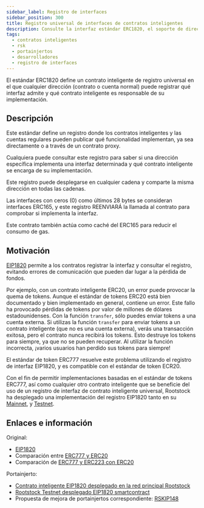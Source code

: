 ```yaml
---
sidebar_label: Registro de interfaces
sidebar_position: 300
title: Registro universal de interfaces de contratos inteligentes
description: Consulte la interfaz estándar ERC1820, el soporte de direcciones y la implementación de contratos inteligentes.
tags:
  - contratos inteligentes
  - rsk
  - portainjertos
  - desarrolladores
  - registro de interfaces
---
```


El estándar ERC1820 define un contrato inteligente de registro universal en el que cualquier dirección (contrato o cuenta normal) puede registrar qué interfaz admite y qué contrato inteligente es responsable de su implementación.

## Descripción

Este estándar define un registro donde los contratos inteligentes y las cuentas regulares pueden publicar qué funcionalidad implementan, ya sea directamente o a través de un contrato proxy.

Cualquiera puede consultar este registro para saber si una dirección específica implementa una interfaz determinada y qué contrato inteligente se encarga de su implementación.

Este registro puede desplegarse en cualquier cadena y comparte la misma dirección en todas las cadenas.

Las interfaces con ceros (0) como últimos 28 bytes se consideran interfaces ERC165, y este registro REENVIARÁ la llamada al contrato para comprobar si implementa la interfaz.

Este contrato también actúa como caché del ERC165 para reducir el consumo de gas.

## Motivación

[EIP1820](https://github.com/ethereum/EIPs/blob/master/EIPS/eip-1820.md)
permite a los contratos registrar la interfaz y consultar el registro, evitando errores de comunicación que pueden dar lugar a la pérdida de fondos.

Por ejemplo, con un contrato inteligente ERC20, un error puede provocar la quema de tokens.
Aunque el estándar de tokens ERC20 está bien documentado y bien implementado en general, contiene un error. Este fallo ha provocado pérdidas de tokens por valor de millones de dólares estadounidenses. Con la función `transfer`, sólo puedes enviar tokens a una cuenta externa. Si utilizas la función `transfer` para enviar tokens a un contrato inteligente (que no es una cuenta externa), verás una transacción exitosa, pero el contrato nunca recibirá los tokens. Esto destruye los tokens para siempre, ya que no se pueden recuperar. Al utilizar la función incorrecta, ¡varios usuarios han perdido sus tokens para siempre!

El estándar de token ERC777 resuelve este problema utilizando el registro de interfaz EIP1820, y es compatible con el estándar de token ECR20.

Con el fin de permitir implementaciones basadas en el estándar de tokens ERC777,
así como cualquier otro contrato inteligente que se beneficie del uso de
un registro de interfaz de contrato inteligente universal,
Rootstock ha desplegado una implementación del registro EIP1820 tanto en su
[Mainnet](https://explorer.rootstock.io/address/0x1820a4b7618bde71dce8cdc73aab6c95905fad24),
y [Testnet](https://explorer.testnet.rootstock.io/address/0x1820a4b7618bde71dce8cdc73aab6c95905fad24).

## Enlaces e información

Original:

- [EIP1820](https://github.com/ethereum/EIPs/blob/master/EIPS/eip-1820.md)
- Comparación entre [ERC777 y ERC20](https://hackernoon.com/erc777-is-the-new-token-standard-replacing-the-erc20-fd6319c3b13)
- Comparación de [ERC777 y ERC223 con ERC20](https://101blockchains.com/erc20-vs-erc223-vs-erc777/)

Portainjerto:

- [Contrato inteligente EIP1820 desplegado en la red principal Rootstock](https://explorer.rootstock.io/address/0x1820a4b7618bde71dce8cdc73aab6c95905fad24)
- [Rootstock Testnet desplegado EIP1820 smartcontract](https://explorer.testnet.rootstock.io/address/0x1820a4b7618bde71dce8cdc73aab6c95905fad24)
- Propuesta de mejora de portainjertos correspondiente: [RSKIP148](https://github.com/rsksmart/RSKIPs/blob/e0ac990679a2e6f476e41db0c1050132cd2b1bfc/IPs/RSKIP148.md)
